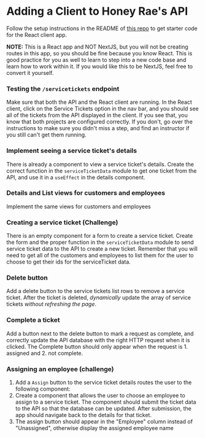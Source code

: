 # Adding a Client to Honey Rae's API
Follow the setup instructions in the README of [this repo](https://github.com/nss-group-projects/dotnet-honey-rae-client) to get starter code for the React client app. 

**NOTE:** This is a React app and NOT NextJS, but you will not be creating routes in this app, so you should be fine because you know React. This is good practice for you as well to learn to step into a new code base and learn how to work within it. If you would like this to be NextJS, feel free to convert it yourself.

### Testing the `/servicetickets` endpoint
Make sure that both the API and the React client are running. In the React client, click on the Service Tickets option in the nav bar, and you should see all of the tickets from the API displayed in the client. If you see that, you know that both projects are configured correctly. If you don't, go over the instructions to make sure you didn't miss a step, and find an instructor if you still can't get them running. 

### Implement seeing a service ticket's details
There is already a component to view a service ticket's details. Create the correct function in the `serviceTicketData` module to get one ticket from the API, and use it in a `useEffect` in the details component. 

### Details and List views for customers and employees
Implement the same views for customers and employees

### Creating a service ticket (Challenge)
There is an empty component for a form to create a service ticket. Create the form and the proper function in the `serviceTicketData` module to send service ticket data to the API to create a new ticket. Remember that you will need to get all of the customers and employees to list them for the user to choose to get their ids for the serviceTicket data.

### Delete button
Add a delete button to the service tickets list rows to remove a service ticket. After the ticket is deleted, _dynamically_ update the array of service tickets _without refreshing the page_. 

### Complete a ticket
Add a button next to the delete button to mark a request as complete, and correctly update the API database with the right HTTP request when it is clicked. The Complete button should only appear when the request is 1. assigned and 2. not complete. 

### Assigning an employee (challenge)
1. Add a `Assign` button to the service ticket details routes the user to the following component: 
1. Create a component that allows the user to choose an employee to assign to a service ticket. The component should submit the ticket data to the API so that the database can be updated.  After submission, the app should navigate back to the details for that ticket. 
1. The assign button should appear in the "Employee" column instead of "Unassigned", otherwise display the assigned employee name

